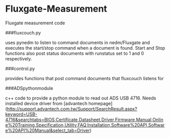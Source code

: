 Fluxgate-Measurement
====================

Fluxgate measurement code

###fluxcouch.py

uses pynedm to listen to command documents in nedm/Fluxgate and executes the start/stop command when a document is found. Start and Stop functions also post status documents with runstatus set to 1 and 0 respectively.

###control.py

provides functions that post command documents that fluxcouch listens for

###ADSpythonmodule

c++ code to provide a python module to read out ADS USB 4716.
Needs installed device driver from [advantech homepage] (http://support.advantech.com.tw/Support/SearchResult.aspx?keyword=USB-4716&searchtabs=BIOS,Certificate,Datasheet,Driver,Firmware,Manual,Online%20Training,Specification,Utility,FAQ,Installation,Software%20API,Software%20API%20Manual&select_tab=Driver)
